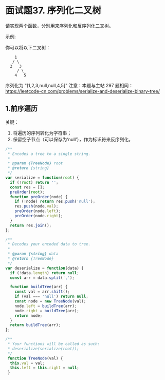 # 面试题37. 序列化二叉树
请实现两个函数，分别用来序列化和反序列化二叉树。

示例: 

你可以将以下二叉树：
```
    1
   / \
  2   3
     / \
    4   5
```
序列化为 "[1,2,3,null,null,4,5]"
注意：本题与主站 297 题相同：https://leetcode-cn.com/problems/serialize-and-deserialize-binary-tree/

## 1.前序遍历

关键：
1. 将遍历的序列转化为字符串；
2. 保留空子节点（可以保存为‘null’），作为标识符来反序列化。

```js
/**
 * Encodes a tree to a single string.
 *
 * @param {TreeNode} root
 * @return {string}
 */
var serialize = function(root) {
  if (!root) return '';
  const res = [];
  preOrder(root);
  function preOrder(node) {
    if (!node) return res.push('null');
    res.push(node.val);
    preOrder(node.left);
    preOrder(node.right);
  }
  return res.join();
};

/**
 * Decodes your encoded data to tree.
 *
 * @param {string} data
 * @return {TreeNode}
 */
var deserialize = function(data) {
  if (!data.length) return null;
  const arr = data.split(',');

  function buildTree(arr) {
    const val = arr.shift();
    if (val === 'null') return null;
    const node = new TreeNode(val);
    node.left = buildTree(arr);
    node.right = buildTree(arr);
    return node;
  }
  return buildTree(arr);
};

/**
 * Your functions will be called as such:
 * deserialize(serialize(root));
 */
 function TreeNode(val) {
  this.val = val;
  this.left = this.right = null;
 }
```